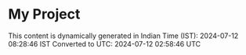 # My Project

This content is dynamically generated in Indian Time (IST): 2024-07-12 08:28:46 IST
Converted to UTC: 2024-07-12 02:58:46 UTC
